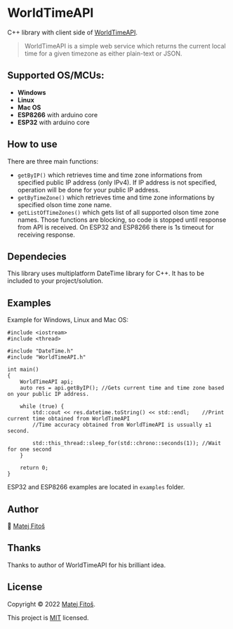 # WorldTimeAPI
C++ library with client side of [WorldTimeAPI](http://worldtimeapi.org).
> WorldTimeAPI is a simple web service which returns the current local time for a given timezone as either plain-text or JSON.

## Supported OS/MCUs:
- **Windows**
- **Linux**
- **Mac OS**
- **ESP8266** with arduino core
- **ESP32** with arduino core

## How to use
There are three main functions:
- `getByIP()` which retrieves time and time zone informations from specified public IP address (only IPv4). If IP address is not specified, operation will be done for your public IP address.
- `getByTimeZone()` which retrieves time and time zone informations by specified olson time zone name.
- `getListOfTimeZones()` which gets list of all supported olson time zone names.
Those functions are blocking, so code is stopped until response from API is received. On ESP32 and ESP8266 there is 1s timeout for receiving response.

## Dependecies
This library uses multiplatform DateTime library for C++. It has to be included to your project/solution.

## Examples
Example for Windows, Linux and Mac OS:
```
#include <iostream>
#include <thread>
  
#include "DateTime.h"
#include "WorldTimeAPI.h"

int main()
{
	WorldTimeAPI api;
	auto res = api.getByIP(); //Gets current time and time zone based on your public IP address.

	while (true) {
		std::cout << res.datetime.toString() << std::endl;    //Print current time obtained from WorldTimeAPI
		//Time accuracy obtained from WorldTimeAPI is ussually ±1 second.
    
		std::this_thread::sleep_for(std::chrono::seconds(1)); //Wait for one second
	}

	return 0;
}
```
ESP32 and ESP8266 examples are located in `examples` folder.

## Author
👤 [Matej Fitoš](https://github.com/Matt-prog)

## Thanks
Thanks to author of WorldTimeAPI for his brilliant idea.

## License
Copyright © 2022 [Matej Fitoš](https://github.com/Matt-prog).

This project is [MIT](https://github.com/Matt-prog/WorldTimeAPI/blob/main/LICENSE) licensed.
